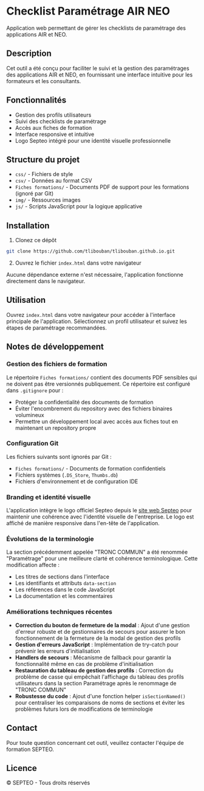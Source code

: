 # Checklist Paramétrage AIR NEO

Application web permettant de gérer les checklists de paramétrage des applications AIR et NEO.

## Description

Cet outil a été conçu pour faciliter le suivi et la gestion des paramétrages des applications AIR et NEO, en fournissant une interface intuitive pour les formateurs et les consultants.

## Fonctionnalités

- Gestion des profils utilisateurs
- Suivi des checklists de paramétrage
- Accès aux fiches de formation
- Interface responsive et intuitive
- Logo Septeo intégré pour une identité visuelle professionnelle

## Structure du projet

- `css/` - Fichiers de style
- `csv/` - Données au format CSV
- `Fiches formations/` - Documents PDF de support pour les formations (ignoré par Git)
- `img/` - Ressources images
- `js/` - Scripts JavaScript pour la logique applicative

## Installation

1. Clonez ce dépôt

```bash
git clone https://github.com/tlibouban/tlibouban.github.io.git
```

2. Ouvrez le fichier `index.html` dans votre navigateur

Aucune dépendance externe n'est nécessaire, l'application fonctionne directement dans le navigateur.

## Utilisation

Ouvrez `index.html` dans votre navigateur pour accéder à l'interface principale de l'application. Sélectionnez un profil utilisateur et suivez les étapes de paramétrage recommandées.

## Notes de développement

### Gestion des fichiers de formation

Le répertoire `Fiches formations/` contient des documents PDF sensibles qui ne doivent pas être versionnés publiquement. Ce répertoire est configuré dans `.gitignore` pour :
- Protéger la confidentialité des documents de formation
- Éviter l'encombrement du repository avec des fichiers binaires volumineux
- Permettre un développement local avec accès aux fiches tout en maintenant un repository propre

### Configuration Git

Les fichiers suivants sont ignorés par Git :
- `Fiches formations/` - Documents de formation confidentiels
- Fichiers systèmes (`.DS_Store`, `Thumbs.db`)
- Fichiers d'environnement et de configuration IDE

### Branding et identité visuelle

L'application intègre le logo officiel Septeo depuis le [site web Septeo](https://www.septeo.com/fr) pour maintenir une cohérence avec l'identité visuelle de l'entreprise. Le logo est affiché de manière responsive dans l'en-tête de l'application.

### Évolutions de la terminologie

La section précédemment appelée "TRONC COMMUN" a été renommée "Paramétrage" pour une meilleure clarté et cohérence terminologique. Cette modification affecte :
- Les titres de sections dans l'interface
- Les identifiants et attributs `data-section` 
- Les références dans le code JavaScript
- La documentation et les commentaires

### Améliorations techniques récentes

- **Correction du bouton de fermeture de la modal** : Ajout d'une gestion d'erreur robuste et de gestionnaires de secours pour assurer le bon fonctionnement de la fermeture de la modal de gestion des profils
- **Gestion d'erreurs JavaScript** : Implémentation de try-catch pour prévenir les erreurs d'initialisation
- **Handlers de secours** : Mécanisme de fallback pour garantir la fonctionnalité même en cas de problème d'initialisation
- **Restauration du tableau de gestion des profils** : Correction du problème de casse qui empêchait l'affichage du tableau des profils utilisateurs dans la section Paramétrage après le renommage de "TRONC COMMUN"
- **Robustesse du code** : Ajout d'une fonction helper `isSectionNamed()` pour centraliser les comparaisons de noms de sections et éviter les problèmes futurs lors de modifications de terminologie

## Contact

Pour toute question concernant cet outil, veuillez contacter l'équipe de formation SEPTEO.

## Licence

© SEPTEO - Tous droits réservés
